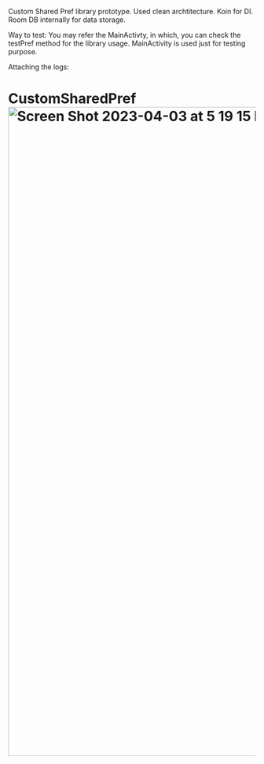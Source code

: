 

Custom Shared Pref library prototype.
Used clean archtitecture.
Koin for DI.
Room DB internally for data storage.


Way to test:
You may refer the MainActivty, in which, you can check the testPref method for the library usage.
MainActivity is used just for testing purpose.

Attaching the logs:
# CustomSharedPref<img width="1320" alt="Screen Shot 2023-04-03 at 5 19 15 PM" src="https://user-images.githubusercontent.com/23387698/229501749-c122586e-ef43-47f9-a37c-fc0ea792ccda.png">
